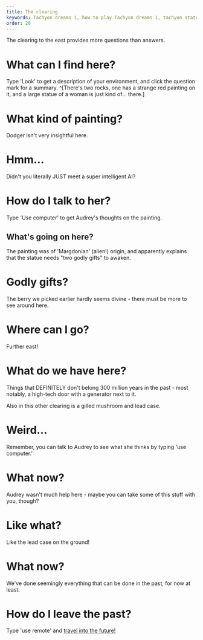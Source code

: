 ```yaml
---
title: The clearing
keywords: Tachyon dreams 1, how to play Tachyon dreams 1, tachyon statue, tachyon red paint, tachyon door, tachyon past
order: 20
---
```


The clearing to the east provides more questions than answers.

# What can I find here?
Type 'Look' to get a description of your environment, and click the question mark for a summary. ^[There's two rocks, one has a strange red painting on it, and a large statue of a woman is just kind of... there.]

# What kind of painting?
Dodger isn't very insightful here.

# Hmm...
Didn't you literally JUST meet a super intelligent AI?

# How do I talk to her?
Type 'Use computer' to get Audrey's thoughts on the painting.

## What's going on here?
The painting was of 'Margdonian' (alien!) origin, and apparently explains that the statue needs "two godly gifts" to awaken.

# Godly gifts?
The berry we picked earlier hardly seems divine - there must be more to see around here.

# Where can I go?
Further east!

# What do we have here?
Things that DEFINITELY don't belong 300 million years in the past - most notably, a high-tech door with a generator next to it.

Also in this other clearing is a gilled mushroom and lead case.

# Weird...
Remember, you can talk to Audrey to see what she thinks by typing 'use computer.'

# What now?
Audrey wasn't much help here - maybe you can take some of this stuff with you, though?

# Like what?
Like the lead case on the ground!

# What now?
We've done seemingly everything that can be done in the past, for now at least.

# How do I leave the past?
Type 'use remote' and [travel into the future!](/ToTheFuture/index.md)